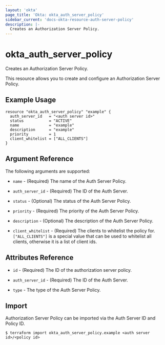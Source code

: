 ```yaml
---
layout: 'okta'
page_title: 'Okta: okta_auth_server_policy'
sidebar_current: 'docs-okta-resource-auth-server-policy'
description: |-
  Creates an Authorization Server Policy.
---
```


# okta_auth_server_policy

Creates an Authorization Server Policy.

This resource allows you to create and configure an Authorization Server Policy.

## Example Usage

```hcl
resource "okta_auth_server_policy" "example" {
  auth_server_id   = "<auth server id>"
  status           = "ACTIVE"
  name             = "example"
  description      = "example"
  priority         = 1
  client_whitelist = ["ALL_CLIENTS"]
}
```

## Argument Reference

The following arguments are supported:

- `name` - (Required) The name of the Auth Server Policy.

- `auth_server_id` - (Required) The ID of the Auth Server.

- `status` - (Optional) The status of the Auth Server Policy.

- `priority` - (Required) The priority of the Auth Server Policy.

- `description` - (Optional) The description of the Auth Server Policy.

- `client_whitelist` - (Required) The clients to whitelist the policy for. `["ALL_CLIENTS"]` is a special value that can be used to whitelist all clients, otherwise it is a list of client ids.

## Attributes Reference

- `id` - (Required) The ID of the authorization server policy.

- `auth_server_id` - (Required) The ID of the Auth Server.

- `type` - The type of the Auth Server Policy.

## Import

Authorization Server Policy can be imported via the Auth Server ID and Policy ID.

```
$ terraform import okta_auth_server_policy.example <auth server id>/<policy id>
```
